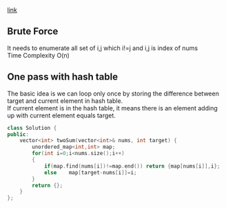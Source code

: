 [link](https://leetcode.com/problems/two-sum/)
## Brute Force
It needs to enumerate all set of i,j which i!=j and i,j is index of nums  
Time Complexity O(n)  
## One pass with hash table
The basic idea is we can loop only once by storing the difference between target and current element in hash table.  
If current element is in the hash table, it means there is an element adding up with current element equals target.
```cpp
class Solution {
public:
    vector<int> twoSum(vector<int>& nums, int target) {
        unordered_map<int,int> map;
        for(int i=0;i<nums.size();i++)
        {
            if(map.find(nums[i])!=map.end()) return {map[nums[i]],i};
            else    map[target-nums[i]]=i;
        }
        return {};
    }
};
```

